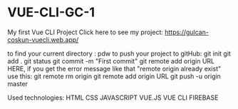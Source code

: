 # VUE-CLI-GC-1
My first Vue CLI Project
Click here to see my project:
https://gulcan-coskun-vuecli.web.app/

to find your current directory :
pdw
to push your project to gitHub:
git init
git add .
git status
git commit -m "First commit"
git remote add origin URL 
HERE, if you get the error message like that "remote origin already exist"
use this:
git remote rm origin
git remote add origin URL
git push -u origin master

Used technologies:
HTML
CSS
JAVASCRIPT
VUE.JS 
VUE CLI
FIREBASE



